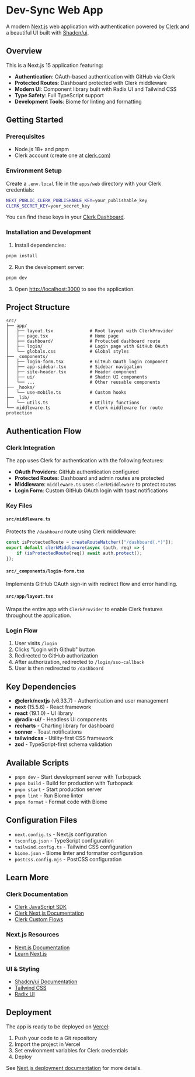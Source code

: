 # Dev-Sync Web App

A modern [Next.js](https://nextjs.org) web application with authentication powered by [Clerk](https://clerk.com) and a beautiful UI built with [Shadcn/ui](https://ui.shadcn.com).

## Overview

This is a Next.js 15 application featuring:

-   **Authentication**: OAuth-based authentication with GitHub via Clerk
-   **Protected Routes**: Dashboard protected with Clerk middleware
-   **Modern UI**: Component library built with Radix UI and Tailwind CSS
-   **Type Safety**: Full TypeScript support
-   **Development Tools**: Biome for linting and formatting

## Getting Started

### Prerequisites

-   Node.js 18+ and pnpm
-   Clerk account (create one at [clerk.com](https://clerk.com))

### Environment Setup

Create a `.env.local` file in the `apps/web` directory with your Clerk credentials:

```bash
NEXT_PUBLIC_CLERK_PUBLISHABLE_KEY=your_publishable_key
CLERK_SECRET_KEY=your_secret_key
```

You can find these keys in your [Clerk Dashboard](https://dashboard.clerk.com).

### Installation and Development

1. Install dependencies:

```bash
pnpm install
```

2. Run the development server:

```bash
pnpm dev
```

3. Open [http://localhost:3000](http://localhost:3000) to see the application.

## Project Structure

```
src/
├── app/
│   ├── layout.tsx              # Root layout with ClerkProvider
│   ├── page.tsx                # Home page
│   ├── dashboard/              # Protected dashboard route
│   ├── login/                  # Login page with GitHub OAuth
│   └── globals.css             # Global styles
├── _components/
│   ├── login-form.tsx          # GitHub OAuth login component
│   ├── app-sidebar.tsx         # Sidebar navigation
│   ├── site-header.tsx         # Header component
│   ├── ui/                     # Shadcn UI components
│   └── ...                     # Other reusable components
├── _hooks/
│   └── use-mobile.ts           # Custom hooks
├── _lib/
│   └── utils.ts                # Utility functions
└── middleware.ts               # Clerk middleware for route protection
```

## Authentication Flow

### Clerk Integration

The app uses Clerk for authentication with the following features:

-   **OAuth Providers**: GitHub authentication configured
-   **Protected Routes**: Dashboard and admin routes are protected
-   **Middleware**: `middleware.ts` uses `clerkMiddleware` to protect routes
-   **Login Form**: Custom GitHub OAuth login with toast notifications

### Key Files

#### `src/middleware.ts`

Protects the `/dashboard` route using Clerk middleware:

```typescript
const isProtectedRoute = createRouteMatcher(["/dashboard(.*)"]);
export default clerkMiddleware(async (auth, req) => {
    if (isProtectedRoute(req)) await auth.protect();
});
```

#### `src/_components/login-form.tsx`

Implements GitHub OAuth sign-in with redirect flow and error handling.

#### `src/app/layout.tsx`

Wraps the entire app with `ClerkProvider` to enable Clerk features throughout the application.

### Login Flow

1. User visits `/login`
2. Clicks "Login with Github" button
3. Redirected to GitHub authorization
4. After authorization, redirected to `/login/sso-callback`
5. User is then redirected to `/dashboard`

## Key Dependencies

-   **@clerk/nextjs** (v6.33.7) - Authentication and user management
-   **next** (15.5.6) - React framework
-   **react** (19.1.0) - UI library
-   **@radix-ui/** - Headless UI components
-   **recharts** - Charting library for dashboard
-   **sonner** - Toast notifications
-   **tailwindcss** - Utility-first CSS framework
-   **zod** - TypeScript-first schema validation

## Available Scripts

-   `pnpm dev` - Start development server with Turbopack
-   `pnpm build` - Build for production with Turbopack
-   `pnpm start` - Start production server
-   `pnpm lint` - Run Biome linter
-   `pnpm format` - Format code with Biome

## Configuration Files

-   `next.config.ts` - Next.js configuration
-   `tsconfig.json` - TypeScript configuration
-   `tailwind.config.ts` - Tailwind CSS configuration
-   `biome.json` - Biome linter and formatter configuration
-   `postcss.config.mjs` - PostCSS configuration

## Learn More

### Clerk Documentation

-   [Clerk JavaScript SDK](https://clerk.com/docs/sdk/javascript)
-   [Clerk Next.js Documentation](https://clerk.com/docs/quickstarts/nextjs)
-   [Clerk Custom Flows](https://clerk.com/docs/guides/development/custom-flows)

### Next.js Resources

-   [Next.js Documentation](https://nextjs.org/docs)
-   [Learn Next.js](https://nextjs.org/learn)

### UI & Styling

-   [Shadcn/ui Documentation](https://ui.shadcn.com)
-   [Tailwind CSS](https://tailwindcss.com)
-   [Radix UI](https://www.radix-ui.com)

## Deployment

The app is ready to be deployed on [Vercel](https://vercel.com):

1. Push your code to a Git repository
2. Import the project in Vercel
3. Set environment variables for Clerk credentials
4. Deploy

See [Next.js deployment documentation](https://nextjs.org/docs/app/building-your-application/deploying) for more details.
